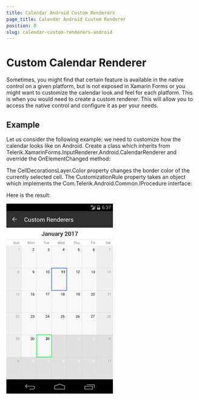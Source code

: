 ```yaml
---
title: Calendar Android Custom Renderers
page_title: Calendar Android Custom Renderer
position: 0
slug: calendar-custom-renderers-android
---
```


# Custom Calendar Renderer

Sometimes, you might find that certain feature is available in the native control on a given platform, but is not exposed in Xamarin Forms or you might want to customize the calendar look and feel for each platform. This is when you would need to create a custom renderer. This will allow you to access the native control and configure it as per your needs.

## Example

Let us consider the following example: we need to customize how the calendar looks like on Android. Create a class which inherits from Telerik.XamarinForms.InputRenderer.Android.CalendarRenderer and override the OnElementChanged method:

<snippet id='calendar-styling-custom-renderers-android-renderer'/>

The CellDecorationsLayer.Color property changes the border color of the currently selected cell. The CustomizationRule property takes an object which implements the Com.Telerik.Android.Common.IProcedure interface:

<snippet id='calendar-styling-custom-renderers-customization-rule'/>

Here is the result:

![Custom Calendar Renderer](images/calendar-android-renderer.png "Custom calendar renderer")

